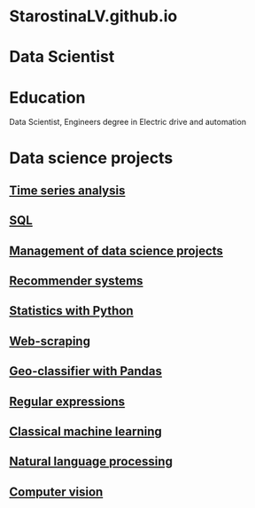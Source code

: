 # StarostinaLV.github.io
# Data Scientist

# Education
Data Scientist,
Engineers degree in Electric drive and automation

# Data science projects

## [Time series analysis](https://github.com/StarostinaLV/Time-series/tree/main)
## [SQL](https://github.com/StarostinaLV/SQL)
## [Management of data science projects](https://github.com/StarostinaLV/Management-of-DS-projects)
## [Recommender systems](https://github.com/StarostinaLV/Recommender-systems)
## [Statistics with Python](https://github.com/StarostinaLV/Statistics-with-Python)
## [Web-scraping](https://github.com/StarostinaLV/Web-scraping/tree/main)
## [Geo-classifier with Pandas](https://github.com/StarostinaLV/Geo-classifier-with-Pandas)
## [Regular expressions](https://github.com/StarostinaLV/Regular-expressions)
## [Classical machine learning](https://github.com/StarostinaLV/Classical-machine-learning/tree/main)
## [Natural language processing](https://github.com/StarostinaLV/Natural-language-processing/tree/main)
## [Computer vision](https://github.com/StarostinaLV/Computer-vision/tree/main)
